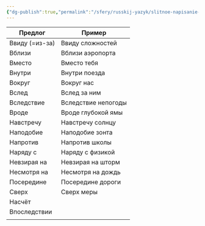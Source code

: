 ```yaml
---
{"dg-publish":true,"permalink":"/sfery/russkij-yazyk/slitnoe-napisanie-predlogov/","tags":["Русский"]}
---
```



| Предлог        | Пример              |
| -------------- | ------------------- |
| Ввиду (=из-за) | Ввиду сложностей    |
| Вблизи         | Вблизи аэропорта    |
| Вместо         | Вместо тебя         |
| Внутри         | Внутри поезда       |
| Вокруг         | Вокруг нас          |
| Вслед          | Вслед за ним        |
| Вследствие     | Вследствие непогоды |
| Вроде          | Вроде глубокой ямы  |
| Навстречу      | Навстречу солнцу    |
| Наподобие      | Наподобие зонта     |
| Напротив       | Напротив школы      |
| Наряду с       | Наряду с физикой    |
| Невзирая на    | Невзирая на шторм   |
| Несмотря на    | Несмотря на дождь   |
| Посередине     | Посередине дороги   |
| Сверх          | Сверх меры          |
| Насчёт         |                     |
| Впоследствии   |                     |
|                |                     |
